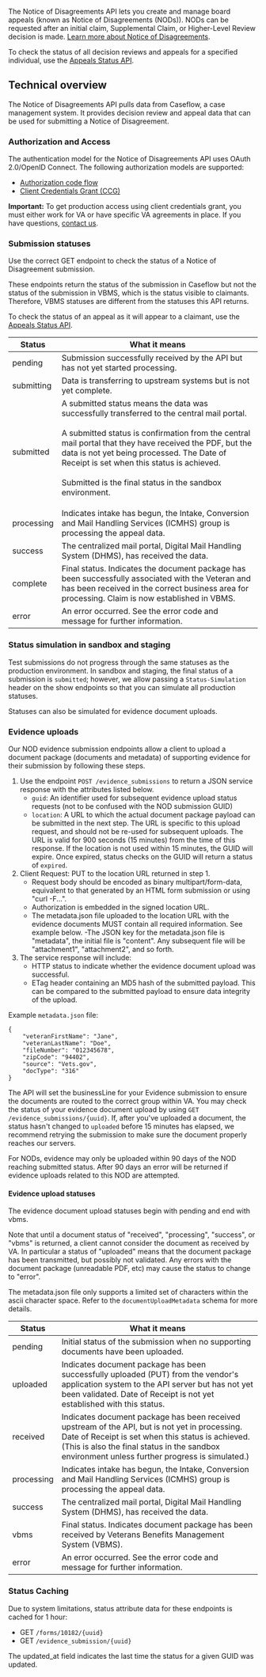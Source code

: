 The Notice of Disagreements API lets you create and manage board appeals (known as Notice of Disagreements (NODs)). NODs can be requested after an initial claim, Supplemental Claim, or Higher-Level Review decision is made. [Learn more about Notice of Disagreements](https://www.va.gov/decision-reviews/board-appeal/).

To check the status of all decision reviews and appeals for a specified individual, use the [Appeals Status API](https://dev-developer.va.gov/explore/appeals/docs/appeals?version=current).

## Technical overview
The Notice of Disagreements API pulls data from Caseflow, a case management system. It provides decision review and appeal data that can be used for submitting a Notice of Disagreement.

### Authorization and Access
The authentication model for the Notice of Disagreements API uses OAuth 2.0/OpenID Connect. The following authorization models are supported:
* [Authorization code flow](https://dev-developer.va.gov/explore/authorization/docs/authorization-code)
* [Client Credentials Grant (CCG)](https://dev-developer.va.gov/explore/authorization/docs/client-credentials)

**Important:** To get production access using client credentials grant, you must either work for VA or have specific VA agreements in place. If you have questions, [contact us](https://dev-developer.va.gov/support/contact-us).

### Submission statuses
Use the correct GET endpoint to check the status of a Notice of Disagreement submission.

These endpoints return the status of the submission in Caseflow but not the status of the submission in VBMS, which is the status visible to claimants. Therefore, VBMS statuses are different from the statuses this API returns.

To check the status of an appeal as it will appear to a claimant, use the [Appeals Status API](https://dev-developer.va.gov/explore/appeals/docs/appeals?version=current).

| Status      | What it means |
| ---        |     ---     |
| pending      | Submission successfully received by the API but has not yet started processing. |
| submitting   | Data is transferring to upstream systems but is not yet complete. |
| submitted   | A submitted status means the data was successfully transferred to the central mail portal.<br /><br />A submitted status is confirmation from the central mail portal that they have received the PDF, but the data is not yet being processed. The Date of Receipt is set when this status is achieved.<br /><br />Submitted is the final status in the sandbox environment.<p> |
| processing   | Indicates intake has begun, the Intake, Conversion and Mail Handling Services (ICMHS) group is processing the appeal data. |
| success   | The centralized mail portal, Digital Mail Handling System (DHMS), has received the data. |
| complete   | Final status. Indicates the document package has been successfully associated with the Veteran and has been received in the correct business area for processing. Claim is now established in VBMS.|
| error   | An error occurred. See the error code and message for further information. |

### Status simulation in sandbox and staging
Test submissions do not progress through the same statuses as the production environment. In sandbox and staging, the final status of a submission is `submitted`; however, we allow passing a `Status-Simulation` header on the show endpoints so that you can simulate all production statuses.

Statuses can also be simulated for evidence document uploads.

### Evidence uploads
Our NOD evidence submission endpoints allow a client to upload a document package (documents and metadata) of supporting evidence for their submission by following these steps.
1. Use the endpoint `POST /evidence_submissions` to return a JSON service response with the attributes listed below.
    * `guid`: An identifier used for subsequent evidence upload status requests (not to be confused with the NOD submission GUID)
    * `location`: A URL to which the actual document package payload can be submitted in the next step. The URL is specific to this upload request, and should not be re-used for subsequent uploads. The URL is valid for 900 seconds (15 minutes) from the time of this response. If the location is not used within 15 minutes, the GUID will expire. Once expired, status checks on the GUID will return a status of `expired`.
2. Client Request: PUT to the location URL returned in step 1.
    * Request body should be encoded as binary multipart/form-data, equivalent to that generated by an HTML form submission or using "curl -F...".
    * Authorization is embedded in the signed location URL.
    * The metadata.json file uploaded to the location URL with the evidence documents MUST contain all required information. See example below. -The JSON key for the metadata.json file is "metadata", the initial file is "content". Any subsequent file will be "attachment1", "attachment2", and so forth.
3. The service response will include:
    * HTTP status to indicate whether the evidence document upload was successful.
    * ETag header containing an MD5 hash of the submitted payload. This can be compared to the submitted payload to ensure data integrity of the upload.

Example `metadata.json` file:
```
{
    "veteranFirstName": "Jane",
    "veteranLastName": "Doe",
    "fileNumber": "012345678",
    "zipCode": "94402",
    "source": "Vets.gov",
    "docType": "316"
}
```

The API will set the businessLine for your Evidence submission to ensure the documents are routed to the correct group within VA. You may check the status of your evidence document upload by using `GET /evidence_submissions/{uuid}`. If, after you've uploaded a document, the status hasn't changed to `uploaded` before 15 minutes has elapsed, we recommend retrying the submission to make sure the document properly reaches our servers.

For NODs, evidence may only be uploaded within 90 days of the NOD reaching submitted status. After 90 days an error will be returned if evidence uploads related to this NOD are attempted.

#### Evidence upload statuses
The evidence document upload statuses begin with pending and end with vbms.

Note that until a document status of "received", "processing", "success", or "vbms" is returned, a client cannot consider the document as received by VA. In particular a status of "uploaded" means that the document package has been transmitted, but possibly not validated. Any errors with the document package (unreadable PDF, etc) may cause the status to change to "error".

The metadata.json file only supports a limited set of characters within the ascii character space. Refer to the `documentUploadMetadata` schema for more details.

| Status      | What it means |
| ---        |     ---     |
| pending      | Initial status of the submission when no supporting documents have been uploaded. |
| uploaded   | Indicates document package has been successfully uploaded (PUT) from the vendor's application system to the API server but has not yet been validated. Date of Receipt is not yet established with this status. |
| received   | Indicates document package has been received upstream of the API, but is not yet in processing. Date of Receipt is set when this status is achieved. (This is also the final status in the sandbox environment unless further progress is simulated.) |
| processing   | Indicates intake has begun, the Intake, Conversion and Mail Handling Services (ICMHS) group is processing the appeal data. |
| success   | The centralized mail portal, Digital Mail Handling System (DHMS), has received the data. |
| vbms   | Final status. Indicates document package has been received by Veterans Benefits Management System (VBMS). |
| error   | An error occurred. See the error code and message for further information. |

### Status Caching
Due to system limitations, status attribute data for these endpoints is cached for 1 hour: 
* GET `/forms/10182/{uuid}`
* GET `/evidence_submission/{uuid}`

The updated_at field indicates the last time the status for a given GUID was updated.
